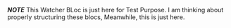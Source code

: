 ***NOTE***
This Watcher BLoc is just here for Test Purpose. I am thinking about properly structuring these blocs, Meanwhile, this is just here.